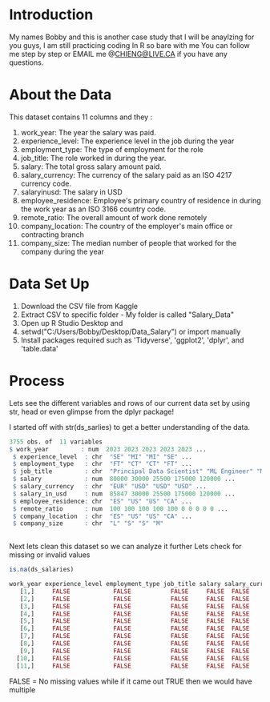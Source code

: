 # Introduction
My names Bobby and this is another case study that I will be anaylzing for you guys, I am still practicing coding In R so bare with me
You can follow me step by step or EMAIL me @CHIENG@LIVE.CA if you have any questions.

# About the Data 
This dataset contains 11 columns and they :

1)  work_year: The year the salary was paid.
2)  experience_level: The experience level in the job during the year
3)  employment_type: The type of employment for the role
4)  job_title: The role worked in during the year.
5)  salary: The total gross salary amount paid.
6)   salary_currency: The currency of the salary paid as an ISO 4217 currency code.
7)  salaryinusd: The salary in USD
8)  employee_residence: Employee's primary country of residence in during the work year as an ISO 3166 country code.
9) remote_ratio: The overall amount of work done remotely
10) company_location: The country of the employer's main office or contracting branch
11) company_size: The median number of people that worked for the company during the year

#  Data Set Up
1. Download the CSV file from Kaggle
2. Extract CSV to specific folder - My folder is called "Salary_Data"
3. Open up R Studio Desktop and 
4. setwd("C:/Users/Bobby/Desktop/Data_Salary") or import manually
5. Install packages required such as 'Tidyverse', 'ggplot2', 'dplyr', and 'table.data'



# Process

Lets see the different variables and rows of our current data set by using str, head or even glimpse from the dplyr package!

I started off with  str(ds_sarlies) to get a better understanding of the data.
```r
3755 obs. of  11 variables
$ work_year         : num  2023 2023 2023 2023 2023 ...
 $ experience_level  : chr  "SE" "MI" "MI" "SE" ...
 $ employment_type   : chr  "FT" "CT" "CT" "FT" ...
 $ job_title         : chr  "Principal Data Scientist" "ML Engineer" "ML Engineer" "Data Scientist" ...
 $ salary            : num  80000 30000 25500 175000 120000 ...
 $ salary_currency   : chr  "EUR" "USD" "USD" "USD" ...
 $ salary_in_usd     : num  85847 30000 25500 175000 120000 ...
 $ employee_residence: chr  "ES" "US" "US" "CA" ...
 $ remote_ratio      : num  100 100 100 100 100 0 0 0 0 0 ...
 $ company_location  : chr  "ES" "US" "US" "CA" ...
 $ company_size      : chr  "L" "S" "S" "M"
 
```

Next lets clean this dataset so we can analyze it further
Lets check for missing or invalid values
```R
is.na(ds_salaries)

work_year experience_level employment_type job_title salary salary_currency salary_in_usd employee_residence
   [1,]     FALSE            FALSE           FALSE     FALSE  FALSE           FALSE         FALSE              FALSE
   [2,]     FALSE            FALSE           FALSE     FALSE  FALSE           FALSE         FALSE              FALSE
   [3,]     FALSE            FALSE           FALSE     FALSE  FALSE           FALSE         FALSE              FALSE
   [4,]     FALSE            FALSE           FALSE     FALSE  FALSE           FALSE         FALSE              FALSE
   [5,]     FALSE            FALSE           FALSE     FALSE  FALSE           FALSE         FALSE              FALSE
   [6,]     FALSE            FALSE           FALSE     FALSE  FALSE           FALSE         FALSE              FALSE
   [7,]     FALSE            FALSE           FALSE     FALSE  FALSE           FALSE         FALSE              FALSE
   [8,]     FALSE            FALSE           FALSE     FALSE  FALSE           FALSE         FALSE              FALSE
   [9,]     FALSE            FALSE           FALSE     FALSE  FALSE           FALSE         FALSE              FALSE
  [10,]     FALSE            FALSE           FALSE     FALSE  FALSE           FALSE         FALSE              FALSE
  [11,]     FALSE            FALSE           FALSE     FALSE  FALSE           FALSE         FALSE              FALSE
  ```
FALSE = No missing values while if it came out TRUE then we would have multiple
  
  


